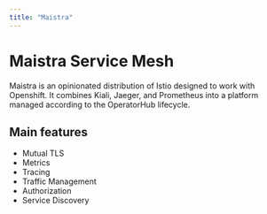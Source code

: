 ```yaml
---
title: "Maistra"
---
```


# Maistra Service Mesh

Maistra is an opinionated distribution of Istio designed to work with Openshift. It combines Kiali, Jaeger, and Prometheus into a platform managed according to the OperatorHub lifecycle.

## Main features

* Mutual TLS
* Metrics
* Tracing
* Traffic Management
* Authorization
* Service Discovery
